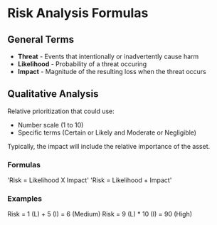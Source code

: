 # Risk Analysis Formulas
## General Terms
- **Threat** - Events that intentionally or inadvertently cause harm
- **Likelihood** - Probability of a threat occuring
- **Impact** - Magnitude of the resulting loss when the threat occurs
## Qualitative Analysis
Relative prioritization that could use:
- Number scale (1 to 10)
- Specific terms (Certain or Likely and Moderate or Negligible)

Typically, the impact will include the relative importance of the asset.
### Formulas
'Risk = Likelihood X Impact'
'Risk = Likelihood + Impact'
### Examples
Risk = 1 (L) + 5 (I) = 6 (Medium)
Risk = 9 (L) * 10 (I) = 90 (High)
